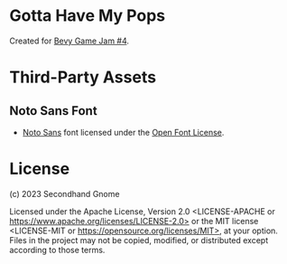 # Gotta Have My Pops

Created for [Bevy Game Jam #4](https://itch.io/jam/bevy-jam-4).

# Third-Party Assets

## Noto Sans Font
* [Noto Sans](https://fonts.google.com/noto/specimen/Noto+Sans/about) font licensed under the [Open Font License](https://scripts.sil.org/cms/scripts/page.php?site_id=nrsi&id=OFL).

# License
(c) 2023 Secondhand Gnome

Licensed under the Apache License, Version 2.0 <LICENSE-APACHE or https://www.apache.org/licenses/LICENSE-2.0> or the MIT license <LICENSE-MIT or https://opensource.org/licenses/MIT>, at your option. Files in the project may not be copied, modified, or distributed except according to those terms.